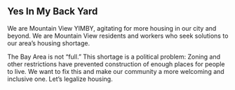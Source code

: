 ## Yes In My Back Yard
We are Mountain View YIMBY, agitating for more housing in our city and beyond.
We are Mountain View residents and workers who seek solutions to our area’s
housing shortage.

The Bay Area is not “full.” This shortage is a political problem:
Zoning and other restrictions have prevented construction of enough
places for people to live.  We want to fix this and make our community
a more welcoming and inclusive one. Let’s legalize housing.
